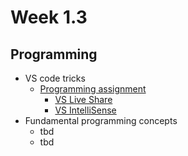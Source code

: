 # Week 1.3

<!---

## Numerical Modelling 2

- [Book theory](./numerical_methods/overview)
  - [](./numerical_methods/5-numerical-integration.ipynb)
  - [](./numerical_methods/6-initial-value-problem-singlestep.ipynb)
  - [](./numerical_methods/7-multistep_and_multistage_methods.ipynb)
  - [](./numerical_methods/8-boundary-value-problem.ipynb)
  - [](./numerical_methods/9-starting_with_PDEs.ipynb)
- Lecture slides
- [Workshop assignment](https://tudelft-mude.github.io/workbook-2025/assignments/WS1.3/README.html)
- [Group assignment](https://tudelft-mude.github.io/workbook-2025/assignments/GA1.13/README.html)
- Fundamental concepts
  - tbd


-->

## Programming

- VS code tricks
  - [Programming assignment](https://mude.citg.tudelft.nl/workbook-2025/assignments/PA1.3/README.html)
    - [VS Live Share](https://mude.citg.tudelft.nl/workbook-2025/assignments/PA1.3/2_VS_share.html)
    - [VS IntelliSense](https://mude.citg.tudelft.nl/workbook-2025/assignments/PA1.3/3_IntelliSense.html)
- Fundamental programming concepts
  - tbd
  - tbd